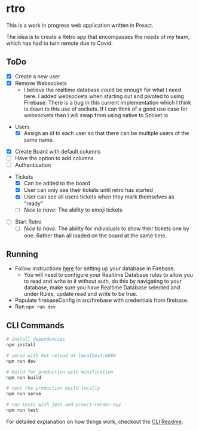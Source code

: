 # rtro

This is a work in progress web application written in Preact.

The idea is to create a Retro app that encompasses the needs of my team, which has had to turn remote due to Covid.

## ToDo
- [x] Create a new user
- [x] Remove Websockets
  - I believe the realtime database could be enough for what I need here. I added websockets when starting out and pivoted to using Firebase. There is a bug in this current implementation which I think is down to this use of sockets. If I can think of a good use case for websockets then I will swap from using native to Socket.io
- Users
  - [x] Assign an id to each user so that there can be multiple users of the same name.
- [x] Create Board with default columns
- [ ] Have the option to add columns
- [ ] Authentication
- Tickets
  - [x] Can be added to the board
  - [x] User can only see their tickets until retro has started
  - [x] User can see all users tickets when they mark themselves as "ready"
  - [ ] _Nice to have:_ The ability to emoji tickets
- [ ] Start Retro
  - [ ] _Nice to have:_ The ability for individuals to show their tickets one by one. Rather than all loaded on the board at the same time.

## Running
- Follow instructions [here](https://firebase.google.com/docs/database/web/start) for setting up your database in Firebase.
  - You will need to configure your Realtime Database rules to allow you to read and write to it without auth, do this by navigating to your database, make sure you have Realtime Database selected and under Rules, update read and write to be true.
- Populate firebaseConfig in src/firebase with credentials from firebase.
- Run `npm run dev`

## CLI Commands

``` bash
# install dependencies
npm install

# serve with hot reload at localhost:8080
npm run dev

# build for production with minification
npm run build

# test the production build locally
npm run serve

# run tests with jest and preact-render-spy 
npm run test
```

For detailed explanation on how things work, checkout the [CLI Readme](https://github.com/developit/preact-cli/blob/master/README.md).
